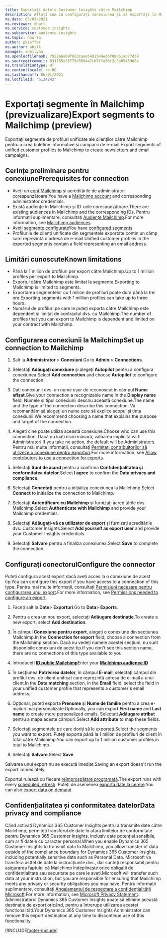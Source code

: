 ```yaml
---
title: Exportați datele Customer Insights către Mailchimp
description: Aflați cum să configurați conexiunea și să exportați la Mailchimp.
ms.date: 03/03/2021
ms.reviewer: mhart
ms.service: customer-insights
ms.subservice: audience-insights
ms.topic: how-to
author: pkieffer
ms.author: philk
manager: shellyha
ms.openlocfilehash: 7922a6a69f863caae5401549ed6f88a61aa77d39
ms.sourcegitcommit: 831765a55775d358447cb7ffa56f2c3b85459084
ms.translationtype: HT
ms.contentlocale: ro-RO
ms.lasthandoff: 06/01/2021
ms.locfileid: "6124242"
---
```

# <a name="export-segments-to-mailchimp-preview"></a><span data-ttu-id="60cb6-103">Exportați segmente în Mailchimp (previzualizare)</span><span class="sxs-lookup"><span data-stu-id="60cb6-103">Export segments to Mailchimp (preview)</span></span>

<span data-ttu-id="60cb6-104">Exportați segmente de profiluri unificate ale clienților către Mailchimp pentru a crea buletine informative și campanii de e-mail.</span><span class="sxs-lookup"><span data-stu-id="60cb6-104">Export segments of unified customer profiles to Mailchimp to create newsletters and email campaigns.</span></span>

## <a name="prerequisites-for-connection"></a><span data-ttu-id="60cb6-105">Cerințe preliminare pentru conexiune</span><span class="sxs-lookup"><span data-stu-id="60cb6-105">Prerequisites for connection</span></span>

-   <span data-ttu-id="60cb6-106">Aveți un [cont Mailchimp](https://mailchimp.com/) și acreditările de administrator corespunzătoare.</span><span class="sxs-lookup"><span data-stu-id="60cb6-106">You have a [Mailchimp account](https://mailchimp.com/) and corresponding administrator credentials.</span></span>
-   <span data-ttu-id="60cb6-107">Există audiențe în Mailchimp și ID-urile corespunzătoare.</span><span class="sxs-lookup"><span data-stu-id="60cb6-107">There are existing audiences in Mailchimp and the corresponding IDs.</span></span> <span data-ttu-id="60cb6-108">Pentru informații suplimentare, consultați [Audiențe Mailchimp](https://mailchimp.com/help/create-audience/).</span><span class="sxs-lookup"><span data-stu-id="60cb6-108">For more information, see [Mailchimp audiences](https://mailchimp.com/help/create-audience/).</span></span>
-   <span data-ttu-id="60cb6-109">Aveți [segmente configurate](segments.md)</span><span class="sxs-lookup"><span data-stu-id="60cb6-109">You have [configured segments](segments.md)</span></span>
-   <span data-ttu-id="60cb6-110">Profilurile de clienți unificate din segmentele exportate conțin un câmp care reprezintă o adresă de e-mail.</span><span class="sxs-lookup"><span data-stu-id="60cb6-110">Unified customer profiles in the exported segments contain a field representing an email address.</span></span>

## <a name="known-limitations"></a><span data-ttu-id="60cb6-111">Limitări cunoscute</span><span class="sxs-lookup"><span data-stu-id="60cb6-111">Known limitations</span></span>

- <span data-ttu-id="60cb6-112">Până la 1 milion de profiluri per export către Mailchimp.</span><span class="sxs-lookup"><span data-stu-id="60cb6-112">Up to 1 million profiles per export to Mailchimp.</span></span>
- <span data-ttu-id="60cb6-113">Exportul către Mailchimp este limitat la segmente.</span><span class="sxs-lookup"><span data-stu-id="60cb6-113">Exporting to Mailchimp is limited to segments.</span></span>
- <span data-ttu-id="60cb6-114">Exportarea segmentelor cu 1 milion de profiluri poate dura până la trei ore.</span><span class="sxs-lookup"><span data-stu-id="60cb6-114">Exporting segments with 1 million profiles can take up to three hours.</span></span> 
- <span data-ttu-id="60cb6-115">Numărul de profiluri pe care le puteți exporta către Mailchimp este dependent și limitat de contractul dvs. cu Mailchimp.</span><span class="sxs-lookup"><span data-stu-id="60cb6-115">The number of profiles that you can export to Mailchimp is dependent and limited on your contract with Mailchimp.</span></span>

## <a name="set-up-connection-to-mailchimp"></a><span data-ttu-id="60cb6-116">Configurarea conexiunii la Mailchimp</span><span class="sxs-lookup"><span data-stu-id="60cb6-116">Set up connection to Mailchimp</span></span>

1. <span data-ttu-id="60cb6-117">Salt la **Administrator** > **Conexiuni**.</span><span class="sxs-lookup"><span data-stu-id="60cb6-117">Go to **Admin** > **Connections**.</span></span>

1. <span data-ttu-id="60cb6-118">Selectați **Adăugați conexiune** și alegeți **Autopilot** pentru a configura conexiunea.</span><span class="sxs-lookup"><span data-stu-id="60cb6-118">Select **Add connection** and choose **Autopilot** to configure the connection.</span></span>

1. <span data-ttu-id="60cb6-119">Dați conexiunii dvs. un nume ușor de recunoscut în câmpul **Nume afișat**.</span><span class="sxs-lookup"><span data-stu-id="60cb6-119">Give your connection a recognizable name in the **Display name** field.</span></span> <span data-ttu-id="60cb6-120">Numele și tipul conexiunii descriu această conexiune.</span><span class="sxs-lookup"><span data-stu-id="60cb6-120">The name and the type of the connection describe this connection.</span></span> <span data-ttu-id="60cb6-121">Vă recomandăm să alegeți un nume care să explice scopul și ținta conexiunii.</span><span class="sxs-lookup"><span data-stu-id="60cb6-121">We recommend choosing a name that explains the purpose and target of the connection.</span></span>

1. <span data-ttu-id="60cb6-122">Alegeți cine poate utiliza această conexiune.</span><span class="sxs-lookup"><span data-stu-id="60cb6-122">Choose who can use this connection.</span></span> <span data-ttu-id="60cb6-123">Dacă nu luați nicio măsură, valoarea implicită va fi Administratori.</span><span class="sxs-lookup"><span data-stu-id="60cb6-123">If you take no action, the default will be Administrators.</span></span> <span data-ttu-id="60cb6-124">Pentru mai multe informații, consultați [Permiteți contribuitorilor să utilizeze o conexiune pentru exporturi](connections.md#allow-contributors-to-use-a-connection-for-exports).</span><span class="sxs-lookup"><span data-stu-id="60cb6-124">For more information, see [Allow contributors to use a connection for exports](connections.md#allow-contributors-to-use-a-connection-for-exports).</span></span>

1. <span data-ttu-id="60cb6-125">Selectați **Sunt de acord** pentru a confirma **Confidențialitatea și conformitatea datelor**.</span><span class="sxs-lookup"><span data-stu-id="60cb6-125">Select **I agree** to confirm the **Data privacy and compliance**.</span></span>

1. <span data-ttu-id="60cb6-126">Selectați **Conectați** pentru a inițializa conexiunea la Mailchimp.</span><span class="sxs-lookup"><span data-stu-id="60cb6-126">Select **Connect** to initialize the connection to Mailchimp.</span></span>

1. <span data-ttu-id="60cb6-127">Selectați **Autentificare cu Mailchimp** și furnizați acreditările dvs. Mailchimp.</span><span class="sxs-lookup"><span data-stu-id="60cb6-127">Select **Authenticate with Mailchimp** and provide your Mailchimp credentials.</span></span>

1. <span data-ttu-id="60cb6-128">Selectați **Adăugați-vă ca utilizator de export** și furnizați acreditările dvs. Customer Insights.</span><span class="sxs-lookup"><span data-stu-id="60cb6-128">Select **Add yourself as export user** and provide your Customer Insights credentials.</span></span>

1. <span data-ttu-id="60cb6-129">Selectați **Salvare** pentru a finaliza conexiunea.</span><span class="sxs-lookup"><span data-stu-id="60cb6-129">Select **Save** to complete the connection.</span></span> 

## <a name="configure-the-connector"></a><span data-ttu-id="60cb6-130">Configurați conectorul</span><span class="sxs-lookup"><span data-stu-id="60cb6-130">Configure the connector</span></span>

<span data-ttu-id="60cb6-131">Puteți configura acest export dacă aveți acces la o conexiune de acest tip.</span><span class="sxs-lookup"><span data-stu-id="60cb6-131">You can configure this export if you have access to a connection of this type.</span></span> <span data-ttu-id="60cb6-132">Pentru mai multe informații, consultați [Permisiuni necesare pentru configurarea unui export](export-destinations.md#set-up-a-new-export).</span><span class="sxs-lookup"><span data-stu-id="60cb6-132">For more information, see [Permissions needed to configure an export](export-destinations.md#set-up-a-new-export).</span></span>

1. <span data-ttu-id="60cb6-133">Faceți salt la **Date**> **Exporturi**.</span><span class="sxs-lookup"><span data-stu-id="60cb6-133">Go to **Data**> **Exports**.</span></span>

1. <span data-ttu-id="60cb6-134">Pentru a crea un nou export, selectați **Adăugare destinație**.</span><span class="sxs-lookup"><span data-stu-id="60cb6-134">To create a new export, select **Add destination**.</span></span>

1. <span data-ttu-id="60cb6-135">În câmpul **Conexiune pentru export**, alegeți o conexiune din secțiunea Mailchimp.</span><span class="sxs-lookup"><span data-stu-id="60cb6-135">In the **Connection for export** field, choose a connection from the Mailchimp section.</span></span> <span data-ttu-id="60cb6-136">Dacă nu vedeți numele acestei secțiuni, nu sunt disponibile conexiuni de acest tip.</span><span class="sxs-lookup"><span data-stu-id="60cb6-136">If you don't see this section name, there are no connections of this type available to you.</span></span>

1. <span data-ttu-id="60cb6-137">Introduceți **[ID public Mailchimp](https://mailchimp.com/help/find-audience-id/)**</span><span class="sxs-lookup"><span data-stu-id="60cb6-137">Enter your **[Mailchimp audience ID](https://mailchimp.com/help/find-audience-id/)**</span></span>

3. <span data-ttu-id="60cb6-138">În secțiunea **Potrivirea datelor**, în câmpul **E-mail**, selectați câmpul din profilul dvs. de client unificat care reprezintă adresa de e-mail a unui client.</span><span class="sxs-lookup"><span data-stu-id="60cb6-138">In the **Data matching** section, in the **Email** field, select the field in your unified customer profile that represents a customer's email address.</span></span> 

1. <span data-ttu-id="60cb6-139">Opțional, puteți exporta **Prenume** și **Nume de familie** pentru a crea e-mailuri mai personalizate.</span><span class="sxs-lookup"><span data-stu-id="60cb6-139">Optionally, you can export **First name** and **Last name** to create more personalized emails.</span></span> <span data-ttu-id="60cb6-140">Selectați **Adăugare atribut** pentru a mapa aceste câmpuri.</span><span class="sxs-lookup"><span data-stu-id="60cb6-140">Select **Add attribute** to map these fields.</span></span>

1. <span data-ttu-id="60cb6-141">Selectați segmentele pe care doriți să le exportați.</span><span class="sxs-lookup"><span data-stu-id="60cb6-141">Select the segments you want to export.</span></span> <span data-ttu-id="60cb6-142">Puteți exporta până la 1 milion de profiluri de client în total către Mailchimp.</span><span class="sxs-lookup"><span data-stu-id="60cb6-142">You can export up to 1 million customer profiles in total to Mailchimp.</span></span>

1. <span data-ttu-id="60cb6-143">Selectați **Salvare**.</span><span class="sxs-lookup"><span data-stu-id="60cb6-143">Select **Save**.</span></span>

<span data-ttu-id="60cb6-144">Salvarea unui export nu se execută imediat.</span><span class="sxs-lookup"><span data-stu-id="60cb6-144">Saving an export doesn't run the export immediately.</span></span>

<span data-ttu-id="60cb6-145">Exportul rulează cu fiecare [reîmprospătare programată](system.md#schedule-tab).</span><span class="sxs-lookup"><span data-stu-id="60cb6-145">The export runs with every [scheduled refresh](system.md#schedule-tab).</span></span> <span data-ttu-id="60cb6-146">Puteți de asemenea [exporta date la cerere](export-destinations.md#run-exports-on-demand).</span><span class="sxs-lookup"><span data-stu-id="60cb6-146">You can also [export data on demand](export-destinations.md#run-exports-on-demand).</span></span> 

## <a name="data-privacy-and-compliance"></a><span data-ttu-id="60cb6-147">Confidențialitatea și conformitatea datelor</span><span class="sxs-lookup"><span data-stu-id="60cb6-147">Data privacy and compliance</span></span>

<span data-ttu-id="60cb6-148">Când activați Dynamics 365 Customer Insights pentru a transmite date către Mailchimp, permiteți transferul de date în afara limitelor de conformitate pentru Dynamics 365 Customer Insights, inclusiv date potențial sensibile, cum ar fi datele cu caracter personal.</span><span class="sxs-lookup"><span data-stu-id="60cb6-148">When you enable Dynamics 365 Customer Insights to transmit data to Mailchimp, you allow transfer of data outside of the compliance boundary for Dynamics 365 Customer Insights, including potentially sensitive data such as Personal Data.</span></span> <span data-ttu-id="60cb6-149">Microsoft va transfera astfel de date la instrucțiunile dvs., dar sunteți responsabil pentru asigurarea faptului că Mailchimp îndeplinește orice obligații de confidențialitate sau securitate pe care le aveți.</span><span class="sxs-lookup"><span data-stu-id="60cb6-149">Microsoft will transfer such data at your instruction, but you are responsible for ensuring that Mailchimp meets any privacy or security obligations you may have.</span></span> <span data-ttu-id="60cb6-150">Pentru informații suplimentare, consultați [Angajamentul de respectare a confidențialității Microsoft](https://go.microsoft.com/fwlink/?linkid=396732).</span><span class="sxs-lookup"><span data-stu-id="60cb6-150">For more information, see [Microsoft Privacy Statement](https://go.microsoft.com/fwlink/?linkid=396732).</span></span>
<span data-ttu-id="60cb6-151">Administratorul Dynamics 365 Customer Insights poate să elimine această destinație de export oricând, pentru a întrerupe utilizarea acestei funcționalități.</span><span class="sxs-lookup"><span data-stu-id="60cb6-151">Your Dynamics 365 Customer Insights Administrator can remove this export destination at any time to discontinue use of this functionality.</span></span>

[!INCLUDE[footer-include](../includes/footer-banner.md)]
